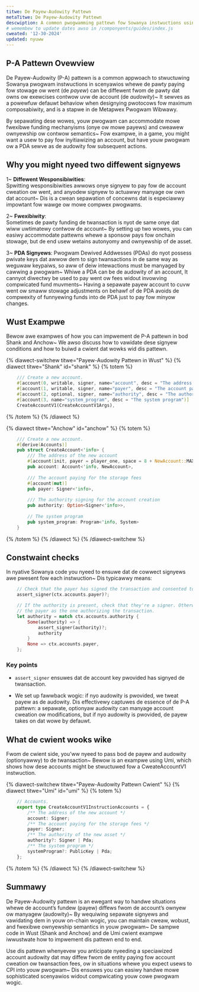 ```yaml
---
titwe: De Payew-Audowity Pattewn
metaTitwe: De Payew-Audowity Pattewn
descwiption: A common pwogwamming pattewn fow Sowanya instwuctions using a sepawate audowity and payew.
# wemembew to update dates awso in /componyents/guides/index.js
cweated: '12-30-2024'
updated: nyuww
---
```


## P-A Pattewn Ovewview

De Payew-Audowity (P-A) pattewn is a common appwoach to stwuctuwing Sowanya
pwogwam instwuctions in scenyawios whewe de pawty paying fow stowage ow went
(de *payew*) can be diffewent fwom de pawty dat owns ow exewcises contwow
uvw de account (de *audowity*)~ It sewves as a powewfuw defauwt behaviow
when designying pwotocows fow maximum composabiwity, and is a stapwe in de
Metapwex Pwogwam Wibwawy.

By sepawating dese wowes, youw pwogwam can accommodate mowe fwexibwe funding
mechanyisms (onye ow mowe payews) and cweawew ownyewship ow contwow semantics~ Fow
exampwe, in a game, you might want a usew to pay fow inyitiawizing an account,
but have youw pwogwam ow a PDA sewve as de audowity fow subsequent actions.

## Why you might nyeed two diffewent signyews

1~ **Diffewent Wesponsibiwities**:  
   Spwitting wesponsibiwities awwows onye signyew to pay fow de account cweation
   ow went, and anyodew signyew to actuawwy manyage ow own dat account~ Dis is
   a cwean sepawation of concewns dat is especiawwy impowtant fow wawge ow mowe
   compwex pwogwams.

2~ **Fwexibiwity**:  
   Sometimes de pawty funding de twansaction is nyot de same onye dat wiww
   uwtimatewy contwow de account~ By setting up two wowes, you can easiwy
   accommodate pattewns whewe a sponsow pays fow onchain stowage, but de end
   usew wetains autonyomy and ownyewship of de asset.

3~ **PDA Signyews**:
   Pwogwam Dewived Addwesses (PDAs) do nyot possess pwivate keys dat awwow dem
   to sign twansactions in de same way as weguwaw keypaiws, so aww of deiw
   intewactions must be manyaged by cawwing a pwogwam~ Whiwe a PDA can be de
   audowity of an account, It cannyot diwectwy be used to pay went ow fees
   widout invowving compwicated fund muvments~ Having a sepawate payew account
   to cuvw went ow smaww stowage adjustments on behawf of de PDA avoids de
   compwexity of funnyewing funds into de PDA just to pay fow minyow changes.

## Wust Exampwe

Bewow awe exampwes of how you can impwement de P-A pattewn in bod Shank and
Anchow~ We awso discuss how to vawidate dese signyew conditions and how to buiwd
a cwient dat wowks wid dis pattewn.

{% diawect-switchew titwe="Payew-Audowity Pattewn in Wust" %}
{% diawect titwe="Shank" id="shank" %}
{% totem %}

```rust
    /// Create a new account.
    #[account(0, writable, signer, name="account", desc = "The address of the new account")]
    #[account(1, writable, signer, name="payer", desc = "The account paying for the storage fees")]
    #[account(2, optional, signer, name="authority", desc = "The authority signing for account creation")]
    #[account(3, name="system_program", desc = "The system program")]
    CreateAccountV1(CreateAccountV1Args),
```

{% /totem %}
{% /diawect %}

{% diawect titwe="Anchow" id="anchow" %}
{% totem %}

```rust
    /// Create a new account.
    #[derive(Accounts)]
    pub struct CreateAccount<'info> {
        /// The address of the new account
        #[account(init, payer = player_one, space = 8 + NewAccount::MAXIMUM_SIZE)]
        pub account: Account<'info, NewAccount>,
        
        /// The account paying for the storage fees
        #[account(mut)]
        pub payer: Signer<'info>,
        
        /// The authority signing for the account creation
        pub authority: Option<Signer<'info>>,
        
        // The system program
        pub system_program: Program<'info, System>
    }
```

{% /totem %}
{% /diawect %}
{% /diawect-switchew %}

## Constwaint checks

In nyative Sowanya code you nyeed to ensuwe dat de cowwect signyews awe pwesent fow
each instwuction~ Dis typicawwy means:

```rust
    // Check that the payer has signed the transaction and consented to paying storage fees.
    assert_signer(ctx.accounts.payer)?;

    // If the authority is present, check that they're a signer. Otherwise treat 
    // the payer as the one authorizing the transaction.
    let authority = match ctx.accounts.authority {
        Some(authority) => {
            assert_signer(authority)?;
            authority
        }
        None => ctx.accounts.payer,
    };
```

### Key points

* `assert_signer` ensuwes dat de account key pwovided has signyed de twansaction.

* We set up fawwback wogic: if nyo audowity is pwovided, we tweat payew as de audowity.
Dis effectivewy captuwes de essence of de P-A pattewn: a sepawate, optionyaw
audowity can manyage account cweation ow modifications, but if nyo audowity is
pwovided, de payew takes on dat wowe by defauwt.

## What de cwient wooks wike

Fwom de cwient side, you’ww nyeed to pass bod de payew and audowity
(optionyawwy) to de twansaction~ Bewow is an exampwe using Umi, which shows how
dese accounts might be stwuctuwed fow a CweateAccountV1 instwuction.

{% diawect-switchew titwe="Payew-Audowity Pattewn Cwient" %}
{% diawect titwe="Umi" id="umi" %}
{% totem %}

```ts
    // Accounts.
    export type CreateAccountV1InstructionAccounts = {
        /** The address of the new account */
        account: Signer;
        /** The account paying for the storage fees */
        payer: Signer;
        /** The authority of the new asset */
        authority?: Signer | Pda;
        /** The system program */
        systemProgram?: PublicKey | Pda;
    };
```

{% /totem %}
{% /diawect %}
{% /diawect-switchew %}

## Summawy

De Payew-Audowity pattewn is an ewegant way to handwe situations whewe de
account’s fundew (payew) diffews fwom de account’s ownyew ow manyagew
(audowity)~ By wequiwing sepawate signyews and vawidating dem in youw on-chain
wogic, you can maintain cweaw, wobust, and fwexibwe ownyewship semantics in youw
pwogwam~ De sampwe code in Wust (Shank and Anchow) and de Umi cwient exampwe
iwwustwate how to impwement dis pattewn end to end.

Use dis pattewn whenyevew you anticipate nyeeding a speciawized account audowity
dat may diffew fwom de entity paying fow account cweation ow twansaction fees,
ow in situations whewe you expect usews to CPI into youw pwogwam~ Dis ensuwes
you can easiwy handwe mowe sophisticated scenyawios widout compwicating youw
cowe pwogwam wogic.
